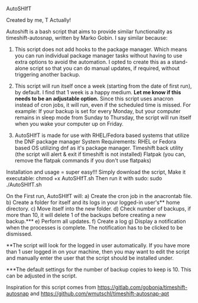 AutoSHIfT
                                                 
                                                 
Created by me, T Actually!


Autoshift is a bash script that aims to provide similar functionality as timeshift-autosnap, written by Marko Gobin. 
I say similar because:
1) This script does not add hooks to the package manager.
  Which means you can run individual package manager tasks without having to use extra options to avoid the automation.
  I opted to create this as a stand-alone script so that you can do manual updates, if required, without triggering another backup.
  
2) This script will run itself once a week (starting from the date of first run), by default.
  I find that 1 week is a happy medium. **Let me know if this needs to be an adjustable option.**
  Since this script uses anacron instead of cron jobs, it will run, even if the scheduled time is missed.
    For example: If your backup is set for every Monday, but your computer remains in sleep mode from Sunday to Thursday, the script will run itself when you wake your computer up on Friday.
    
3) AutoSHIfT is made for use with RHEL/Fedora based systems that utilize the DNF package manager
  System Requirements:
    RHEL or Fedora based OS utilizing dnf as it's package manager.
    Timeshift back utility (the script will alert & exit if timeshift is not installed)
    Flatpak (you can, remove the flatpak commands if you don't use flatpaks)
    
    
Installation and usage = super easy!!!
Simply download the script,
Make it executable: chmod +x AutoSHIfT.sh
Then run it with sudo: sudo ./AutoSHIfT.sh

On the First run, AutoSHIfT will:
a) Create the cron job in the anacrontab file.
b) Create a folder for itself and its logs in your logged-in user's** home directory.
c) Move itself into the new folder.
d) Check number of backups, if more than 10, it will delete 1 of the backups before creating a new backup.***
e) Perform all updates.
f) Create a log
g) Display a notification when the processes is complete. The notification has to be clicked to be dismissed.

**The script will look for the logged in user automatically. If you have more than 1 user logged in on your machine, then you may want to edit the script and manually enter the user that the script should be installed under.

***The default settings for the number of backup copies to keep is 10. This can be adjusted in the script.

Inspiration for this script comes from https://gitlab.com/gobonja/timeshift-autosnap and https://github.com/wmutschl/timeshift-autosnap-apt
